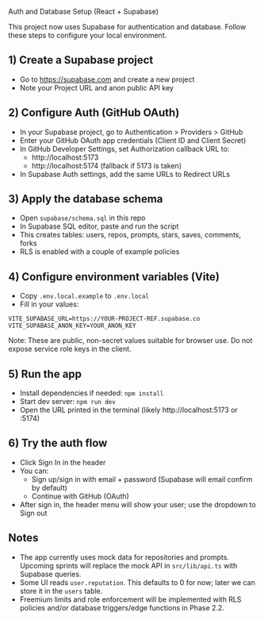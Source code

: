  Auth and Database Setup (React + Supabase)

This project now uses Supabase for authentication and database. Follow these steps to configure your local environment.

## 1) Create a Supabase project
- Go to https://supabase.com and create a new project
- Note your Project URL and anon public API key

## 2) Configure Auth (GitHub OAuth)
- In your Supabase project, go to Authentication > Providers > GitHub
- Enter your GitHub OAuth app credentials (Client ID and Client Secret)
- In GitHub Developer Settings, set Authorization callback URL to:
  - http://localhost:5173
  - http://localhost:5174 (fallback if 5173 is taken)
- In Supabase Auth settings, add the same URLs to Redirect URLs

## 3) Apply the database schema
- Open `supabase/schema.sql` in this repo
- In Supabase SQL editor, paste and run the script
- This creates tables: users, repos, prompts, stars, saves, comments, forks
- RLS is enabled with a couple of example policies

## 4) Configure environment variables (Vite)
- Copy `.env.local.example` to `.env.local`
- Fill in your values:

```
VITE_SUPABASE_URL=https://YOUR-PROJECT-REF.supabase.co
VITE_SUPABASE_ANON_KEY=YOUR_ANON_KEY
```

Note: These are public, non-secret values suitable for browser use. Do not expose service role keys in the client.

## 5) Run the app
- Install dependencies if needed: `npm install`
- Start dev server: `npm run dev`
- Open the URL printed in the terminal (likely http://localhost:5173 or :5174)

## 6) Try the auth flow
- Click Sign In in the header
- You can:
  - Sign up/sign in with email + password (Supabase will email confirm by default)
  - Continue with GitHub (OAuth)
- After sign in, the header menu will show your user; use the dropdown to Sign out

## Notes
- The app currently uses mock data for repositories and prompts. Upcoming sprints will replace the mock API in `src/lib/api.ts` with Supabase queries.
- Some UI reads `user.reputation`. This defaults to 0 for now; later we can store it in the `users` table.
- Freemium limits and role enforcement will be implemented with RLS policies and/or database triggers/edge functions in Phase 2.2.